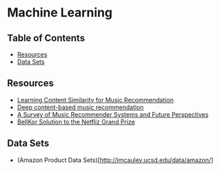 # Machine Learning

Table of Contents
-----------------

- [Resources](#resources)
- [Data Sets](#data-sets)

Resources
---------
- [Learning Content Similarity for Music
Recommendation](https://bmcfee.github.io/papers/simopt.pdfi)
- [Deep content-based music recommendation](http://papers.nips.cc/paper/5004-deep-content-based-music-recommendation.pdf)
- [A Survey of Music Recommender Systems and Future Perspectives](https://www.eecs.qmul.ac.uk/~simond/pub/2012/Song-Dixon-Pearce-CMMR-2012.pdf)
- [BellKor Solution to the Netfliz Grand Prize](http://netflixprize.com/assets/GrandPrize2009_BPC_BellKor.pdf)

Data Sets
---------
- (Amazon Product Data Sets)[http://jmcauley.ucsd.edu/data/amazon/]
